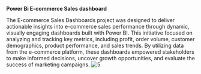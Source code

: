 **Power Bi E-commerce Sales dashboard**

The E-commerce Sales Dashboards project was designed to deliver actionable insights into e-commerce sales performance through dynamic, visually engaging dashboards built with Power BI. This initiative focused on analyzing and tracking key metrics, including profit, order volume, customer demographics, product performance, and sales trends. By utilizing data from the e-commerce platform, these dashboards empowered stakeholders to make informed decisions, uncover growth opportunities, and evaluate the success of marketing campaigns.
![5](https://github.com/user-attachments/assets/dfa445b4-a7ff-41be-abaa-5cf870af9a56)
